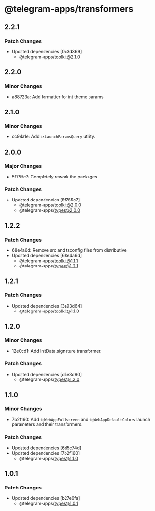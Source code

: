 # @telegram-apps/transformers

## 2.2.1

### Patch Changes

- Updated dependencies [0c3d369]
  - @telegram-apps/toolkit@2.1.0

## 2.2.0

### Minor Changes

- a88723a: Add formatter for int theme params

## 2.1.0

### Minor Changes

- cc94a1e: Add `isLaunchParamsQuery` utility.

## 2.0.0

### Major Changes

- 5f755c7: Completely rework the packages.

### Patch Changes

- Updated dependencies [5f755c7]
  - @telegram-apps/toolkit@2.0.0
  - @telegram-apps/types@2.0.0

## 1.2.2

### Patch Changes

- 68e4a6d: Remove src and tsconfig files from distributive
- Updated dependencies [68e4a6d]
  - @telegram-apps/toolkit@1.1.1
  - @telegram-apps/types@1.2.1

## 1.2.1

### Patch Changes

- Updated dependencies [3a93d64]
  - @telegram-apps/toolkit@1.1.0

## 1.2.0

### Minor Changes

- 12e0cd1: Add InitData.signature transformer.

### Patch Changes

- Updated dependencies [d5e3d90]
  - @telegram-apps/types@1.2.0

## 1.1.0

### Minor Changes

- 7b2f160: Add `tgWebAppFullscreen` and `tgWebAppDefaultColors` launch parameters and their transformers.

### Patch Changes

- Updated dependencies [6d5c74d]
- Updated dependencies [7b2f160]
  - @telegram-apps/types@1.1.0

## 1.0.1

### Patch Changes

- Updated dependencies [b27e6fa]
  - @telegram-apps/types@1.0.1
